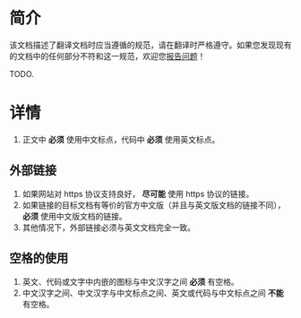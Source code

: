 # 简介 #

该文档描述了翻译文档时应当遵循的规范，请在翻译时严格遵守。如果您发现现有的文档中的任何部分不符和这一规范，欢迎您[报告问题](https://code.google.com/p/crxdoczh/issues/entry?template=%E6%A0%BC%E5%BC%8F%E3%80%81%E9%A3%8E%E6%A0%BC%E9%97%AE%E9%A2%98)！

TODO.

# 详情 #
  1. 正文中 **必须** 使用中文标点，代码中 **必须** 使用英文标点。

## 外部链接 ##
  1. 如果网站对 https 协议支持良好， **尽可能** 使用 https 协议的链接。
  1. 如果链接的目标文档有等价的官方中文版（并且与英文版文档的链接不同）， **必须** 使用中文版文档的链接。
  1. 其他情况下，外部链接必须与英文文档完全一致。

## 空格的使用 ##
  1. 英文、代码或文字中内嵌的图标与中文汉字之间 **必须** 有空格。
  1. 中文汉字之间、中文汉字与中文标点之间、英文或代码与中文标点之间 **不能** 有空格。
